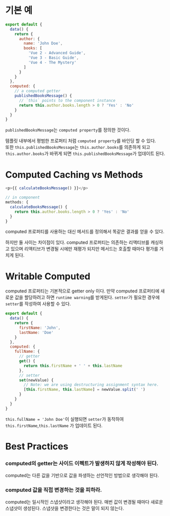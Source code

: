 # 기본 예
```javascript
export default {
  data() {
    return {
      author: {
        name: 'John Doe',
        books: [
          'Vue 2 - Advanced Guide',
          'Vue 3 - Basic Guide',
          'Vue 4 - The Mystery'
        ]
      }
    }
  },
  computed: {
    // a computed getter
    publishedBooksMessage() {
      // `this` points to the component instance
      return this.author.books.length > 0 ? 'Yes' : 'No'
    }
  }
}
```
`publishedBooksMessage`는 `computed property`를 정의한 것이다.  

템플릿 내부에서 평범한 프로퍼티 처럼 `computed property`를 바인딩 할 수 있다.   
또한 `this.publishedBooksMessage`는 `this.author.books`를 의존하게 되고 `this.author.books`가 바뀌게 되면 `this.publishedBooksMessage`가 업데이트 된다.

# Computed Caching vs Methods
```javascript
<p>{{ calculateBooksMessage() }}</p>
```
```javascript
// in component
methods: {
  calculateBooksMessage() {
    return this.author.books.length > 0 ? 'Yes' : 'No'
  }
}
```
computed 프로퍼티를 사용하는 대신 메서드를 정의해서 똑같은 결과를 얻을 수 있다.

하지만 둘 사이는 차이점이 있다. computed 프로퍼티는 의존하는 리액티브를 캐싱하고 있으며 리액티브가 변경될 시에만 재평가 되지만
메서드는 호출할 때마다 평가를 거치게 된다.

# Writable Computed
computed 프로퍼티는 기본적으로 getter only 이다. 
만약 computed 프로퍼티에 새로운 값을 할당하려고 하면 `runtime warning`를 받게된다. `setter`가 필요한 경우에
`setter`를 작성하여 사용할 수 있다.
```javascript
export default {
  data() {
    return {
      firstName: 'John',
      lastName: 'Doe'
    }
  },
  computed: {
    fullName: {
      // getter
      get() {
        return this.firstName + ' ' + this.lastName
      },
      // setter
      set(newValue) {
        // Note: we are using destructuring assignment syntax here.
        [this.firstName, this.lastName] = newValue.split(' ')
      }
    }
  }
}
```
`this.fullName = 'John Doe'`이 실행되면 `setter`가 동작하여 `this.firstName`,`this.lastName` 가 업데이트 된다.

# Best Practices
### computed의 getter는 사이드 이펙트가 발생하지 않게 작성해야 된다.
computed는 다른 값을 기반으로 값을 파생하는 선언적인 방법으로 생각해야 된다. 

### computed 값을 직접 변경하는 것을 피하라.
computed는 일시적인 스냅샷이라고 생각해야 된다. 매번 값이 변경될 때마다 새로운 스냅샷이 생성된다.
스냅샷을 변경한다는 것은 말이 되지 않는다.
